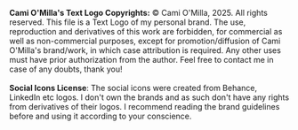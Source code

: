 <strong>Cami O'Milla's Text Logo Copyrights:</strong> © Cami O'Milla, 2025. All rights reserved. This file is a Text Logo of my personal brand. The use, reproduction and derivatives of this work are forbidden, for commercial as well as non-commercial purposes, except for promotion/diffusion of Cami O'Milla's brand/work, in which case attribution is required. Any other uses must have prior authorization from the author. Feel free to contact me in case of any doubts, thank you!
<br><br>
<strong>Social Icons License</strong>: The social icons were created from Behance, LinkedIn etc logos. I don't own the brands and as such don't have any rights from derivatives of their logos. I recommend reading the brand guidelines before and using it according to your conscience.
